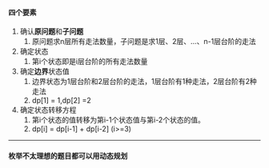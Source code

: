 #### 四个要素

1. 确认**原问题**和**子问题**
   1. 原问题求n层所有走法数量，子问题是求1层、2层、...、n-1层台阶的走法
2. 确定状态
   1. 第i个状态即是i层台阶的所有走法数量
3. 确定**边界**状态值
   1. 边界状态为1层台阶和2层台阶的走法，1层台阶有1种走法，2层台阶有2种走法
   2. dp[1] = 1,dp[2] =2
4. 确定状态转移方程
   1. 第i个状态的值转移为第i-1个状态值与第i-2个状态的值。
   2. dp[i] = dp[i-1] + dp[i-2] (i>=3)

---

#### 枚举不太理想的题目都可以用动态规划

